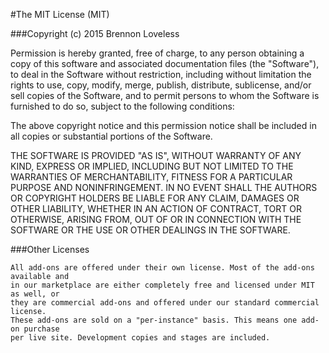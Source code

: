 #The MIT License (MIT)

###Copyright (c) 2015 Brennon Loveless

Permission is hereby granted, free of charge, to any person obtaining a copy
of this software and associated documentation files (the "Software"), to deal
in the Software without restriction, including without limitation the rights
to use, copy, modify, merge, publish, distribute, sublicense, and/or sell
copies of the Software, and to permit persons to whom the Software is
furnished to do so, subject to the following conditions:

The above copyright notice and this permission notice shall be included in
all copies or substantial portions of the Software.

THE SOFTWARE IS PROVIDED "AS IS", WITHOUT WARRANTY OF ANY KIND, EXPRESS OR
IMPLIED, INCLUDING BUT NOT LIMITED TO THE WARRANTIES OF MERCHANTABILITY,
	FITNESS FOR A PARTICULAR PURPOSE AND NONINFRINGEMENT. IN NO EVENT SHALL THE
	AUTHORS OR COPYRIGHT HOLDERS BE LIABLE FOR ANY CLAIM, DAMAGES OR OTHER
	LIABILITY, WHETHER IN AN ACTION OF CONTRACT, TORT OR OTHERWISE, ARISING FROM,
	OUT OF OR IN CONNECTION WITH THE SOFTWARE OR THE USE OR OTHER DEALINGS IN
	THE SOFTWARE.

###Other Licenses

	All add-ons are offered under their own license. Most of the add-ons available and
	in our marketplace are either completely free and licensed under MIT as well, or
	they are commercial add-ons and offered under our standard commercial license.
	These add-ons are sold on a "per-instance" basis. This means one add-on purchase
	per live site. Development copies and stages are included.
